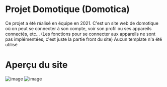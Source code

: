 # Projet Domotique (Domotica)
Ce projet a été réalisé en équipe en 2021.
C'est un site web de domotique où on peut se connecter à son compte, voir son profil ou ses appareils connectés, etc... (Les fonctions pour se connecter aux appareils ne sont pas implémentées, c'est juste la partie front du site)
Aucun template n'a été utilisé
# Aperçu du site
![image](https://user-images.githubusercontent.com/40769776/149327826-d0b1b6e2-3191-4afb-8188-28dd61c6d4f5.png)
![image](https://user-images.githubusercontent.com/40769776/149327927-f0d30e2b-e767-43da-92c0-7acfeb0fb871.png)
